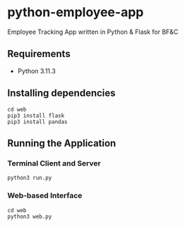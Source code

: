 # python-employee-app

Employee Tracking App written in Python &amp; Flask for BF&amp;C

## Requirements

- Python 3.11.3

## Installing dependencies

```shell
cd web
pip3 install flask
pip3 install pandas
```

## Running the Application

### Terminal Client and Server

```shell
python3 run.py
```

### Web-based Interface

```shell
cd web
python3 web.py
```
